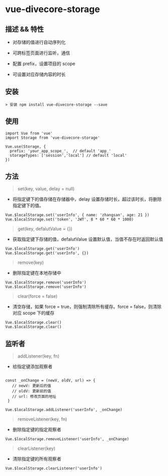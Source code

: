 # vue-divecore-storage

## 描述 && 特性

- 对存储的值进行自动序列化

- 可跨标签页面进行监听，通信

- 配置 prefix，设置项目的 scope

- 可设置对应存储内容的时长

## 安装

```
> 安装 npm install vue-divecore-storage --save
```

## 使用

```
import Vue from 'vue'
import Storage from 'vue-divecore-storage'

Vue.use(Storage, {
  prefix: 'your_app_scope_',  // default 'app_'
  storageTypes: ['session','local'] // default 'local'
})
```

## 方法

> set(key, value, delay = null)

- 将指定键下的值存储在存储器中，delay 设置存储时长，超过该时长，将删除指定键下的值。

```
Vue.$localStorage.set('userInfo', { name: 'zhangsan', age: 21 })
Vue.$localStorage.set('token', 'JWT', 8 * 60 * 60 * 1000)
```

> get(key, defalutValue = {})

- 获取指定键下存储的值，defalutValue 设置默认值，当值不存在时返回默认值

```
Vue.$localStorage.get('userInfo')
Vue.$localStorage.get('userInfo', {})
```

> remove(key)

- 删除指定键在本地存储中

```
Vue.$localStorage.remove('userInfo')
Vue.$localStorage.remove('userInfo')
```

> clear(force = false)

- 清空存储，如果 force = true，则强制清除所有缓存。force = false，则清除对应 scope 下的缓存

```
Vue.$localStorage.clear()
Vue.$localStorage.clear()
```

## 监听者

> addListener(key, fn)

- 给指定键添加观察者

```

const _onChange = (newV, oldV, url) => {
   // newV: 更新后的值
   // oldV: 更新前的值
   // url: 修改页面的地址
 }

Vue.$localStorage.addListener('userInfo', _onChange)
```

> removeListener(key, fn)

- 删除指定键的指定观察者

```
Vue.$localStorage.removeListener('userInfo', _onChange)
```

> clearListener(key)

- 清除指定键的所有观察者

```
Vue.$localStorage.clearListener('userInfo')
```
